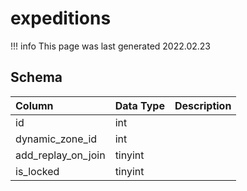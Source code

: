 # expeditions

!!! info
	This page was last generated 2022.02.23

## Schema

| Column | Data Type | Description |
| :--- | :--- | :--- |
| id | int |  |
| dynamic_zone_id | int |  |
| add_replay_on_join | tinyint |  |
| is_locked | tinyint |  |

